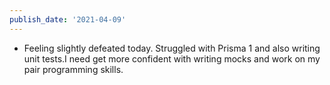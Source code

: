 ```yaml
---
publish_date: '2021-04-09'
---
```


- Feeling slightly defeated today. Struggled with Prisma 1 and also writing unit tests.I need get more confident with writing mocks and work on my pair programming skills.
